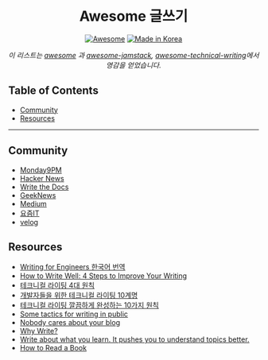 <div align="center">
  
# Awesome 글쓰기 

[![Awesome](https://cdn.rawgit.com/sindresorhus/awesome/d7305f38d29fed78fa85652e3a63e154dd8e8829/media/badge.svg)](https://github.com/sindresorhus/awesome) [![Made in Korea](https://img.shields.io/badge/Made%20In-Korea-%23003764
)](https://github.com/monday9pm/awesome-writing)

*이 리스트는 [awesome](https://github.com/sindresorhus/awesome) 과 [awesome-jamstack](https://github.com/bolajiayodeji/awesome-jamstack), [awesome-technical-writing](https://github.com/BolajiAyodeji/awesome-technical-writing)에서 영감을 얻었습니다.*

</div>

## Table of Contents

- [Community](#community)
- [Resources](#resources)

---

## Community

- [Monday9PM](https://monday9pm.com/)
- [Hacker News](https://news.ycombinator.com/)
- [Write the Docs](https://www.writethedocs.org/)
- [GeekNews](https://news.hada.io/)
- [Medium](https://medium.com/)
- [요즘IT](https://yozm.wishket.com/)
- [velog](https://velog.io/)

## Resources

- [Writing for Engineers 한국어 번역](https://gist.github.com/longfin/a54f29d866b2deff2e872aeafd4c0f56)
- [How to Write Well: 4 Steps to Improve Your Writing](https://adamfaliq.wordpress.com/2020/10/28/write-well/)
- [테크니컬 라이팅 4대 원칙](https://tech.kakaoenterprise.com/102)
- [개발자들을 위한 테크니컬 라이팅 10계명](https://tech-kakaoenterprise.tistory.com/110)
- [테크니컬 라이팅 깔끔하게 완성하는 10가지 원칙](https://insight.infograb.net/blog/2023/03/30/technical-writing-guide/)
- [Some tactics for writing in public](https://jvns.ca/blog/2023/08/07/tactics-for-writing-in-public/)
- [Nobody cares about your blog](https://www.alexmolas.com/2023/07/15/nobody-cares-about-your-blog.html)
- [Why Write?](https://bastian.rieck.me/blog/posts/2023/writing_why/)
- [Write about what you learn. It pushes you to understand topics better.](https://addyosmani.com/blog/write-learn/)
- [How to Read a Book](https://pne.people.si.umich.edu/PDF/howtoread.pdf)
